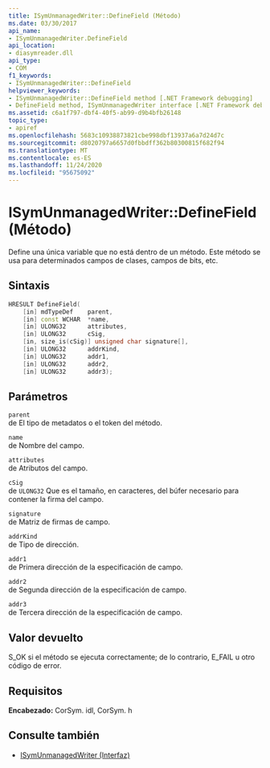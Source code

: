 ```yaml
---
title: ISymUnmanagedWriter::DefineField (Método)
ms.date: 03/30/2017
api_name:
- ISymUnmanagedWriter.DefineField
api_location:
- diasymreader.dll
api_type:
- COM
f1_keywords:
- ISymUnmanagedWriter::DefineField
helpviewer_keywords:
- ISymUnmanagedWriter::DefineField method [.NET Framework debugging]
- DefineField method, ISymUnmanagedWriter interface [.NET Framework debugging]
ms.assetid: c6a1f797-dbf4-40f5-ab99-d9b4bfb26148
topic_type:
- apiref
ms.openlocfilehash: 5683c10938873821cbe998dbf13937a6a7d24d7c
ms.sourcegitcommit: d8020797a6657d0fbbdff362b80300815f682f94
ms.translationtype: MT
ms.contentlocale: es-ES
ms.lasthandoff: 11/24/2020
ms.locfileid: "95675092"
---
```

# <a name="isymunmanagedwriterdefinefield-method"></a>ISymUnmanagedWriter::DefineField (Método)

Define una única variable que no está dentro de un método. Este método se usa para determinados campos de clases, campos de bits, etc.  
  
## <a name="syntax"></a>Sintaxis  
  
```cpp  
HRESULT DefineField(  
    [in] mdTypeDef    parent,  
    [in] const WCHAR  *name,  
    [in] ULONG32      attributes,  
    [in] ULONG32      cSig,  
    [in, size_is(cSig)] unsigned char signature[],  
    [in] ULONG32      addrKind,  
    [in] ULONG32      addr1,  
    [in] ULONG32      addr2,  
    [in] ULONG32      addr3);  
```  
  
## <a name="parameters"></a>Parámetros  

 `parent`  
 de El tipo de metadatos o el token del método.  
  
 `name`  
 de Nombre del campo.  
  
 `attributes`  
 de Atributos del campo.  
  
 `cSig`  
 de `ULONG32` Que es el tamaño, en caracteres, del búfer necesario para contener la firma del campo.  
  
 `signature`  
 de Matriz de firmas de campo.  
  
 `addrKind`  
 de Tipo de dirección.  
  
 `addr1`  
 de Primera dirección de la especificación de campo.  
  
 `addr2`  
 de Segunda dirección de la especificación de campo.  
  
 `addr3`  
 de Tercera dirección de la especificación de campo.  
  
## <a name="return-value"></a>Valor devuelto  

 S_OK si el método se ejecuta correctamente; de lo contrario, E_FAIL u otro código de error.  
  
## <a name="requirements"></a>Requisitos  

 **Encabezado:** CorSym. idl, CorSym. h  
  
## <a name="see-also"></a>Consulte también

- [ISymUnmanagedWriter (Interfaz)](isymunmanagedwriter-interface.md)
